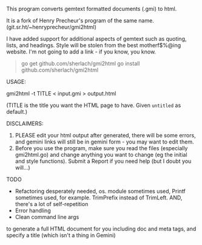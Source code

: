 This program converts gemtext formatted documents (.gmi) to html.

It is a fork of Henry Precheur's program of the same name. 
(git.sr.ht/~henryprecheur/gmi2html)

I have added support for additional aspects of gemtext such as quoting,
lists, and headings. Style will be stolen from the best motherf$%@ing 
website. I'm not going to add a link - if you know, you know.


> go get github.com/sherlach/gmi2html
> go install github.com/sherlach/gmi2html

USAGE:

gmi2html -t TITLE < input.gmi > output.html

(TITLE is the title you want the HTML page to have. Given `untitled` as default.)

DISCLAIMERS:

1. PLEASE edit your html output after generated, there will be some errors, and
gemini links will still be in gemini form - you may want to edit them.
2. Before you use the program, make sure you read the files (especially gmi2html.go) and change anything you want to change (eg the initial and style functions). Submit a Report if you need help (but I doubt you will...)

TODO

- Refactoring desperately needed, os. module sometimes used, Printf sometimes used, for example. TrimPrefix instead of TrimLeft. AND, there's a lot of self-repetition
- Error handling
- Clean command line args

to generate a full HTML document for you including doc and meta tags,
and specify a title (which isn't a thing in Gemini)
